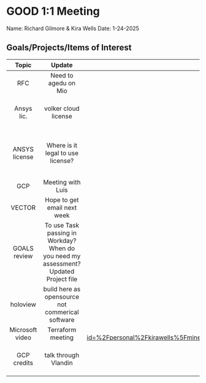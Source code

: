 # GOOD 1:1 Meeting 
Name: Richard Gilmore & Kira Wells
Date: 1-24-2025

## Goals/Projects/Items of Interest 
|Topic|Update|Feedback or Decisions|Action|
|:---:|:---:|:---:|:---:|
|RFC|Need to agedu on Mio| ||
|Ansys lic. | volker cloud license| Start convo| email CC RC@mines.edu, scott, ansys rep.
|ANSYS license| Where is it legal to use license?||Look in to license language on Ansys.com for academic cloud use.|
|GCP| Meeting with Luis|Get vis workflow ||
|VECTOR| Hope to get email next week|||
|GOALS review| To use Task passing in Workday? When do you need my assessment? Updated Project file ||Just put them into Workday and skill step:1 manager task.|
|holoview|build here as opensource not commerical software|||
|Microsoft video| Terraform meeting |https://mines0-my.sharepoint.com/personal/kirawells_mines_edu/_layouts/15/stream.aspx?id=%2Fpersonal%2Fkirawells%5Fmines%5Fedu%2FDocuments%2FRecordings%2FGoogle%20Foundation%20Workshop%5F%20Network%20%26%20Terraform%2D20250117%5F105855%2DMeeting%20Recording%2Emp4&referrer=StreamWebApp%2EWeb&referrerScenario=AddressBarCopied%2Eview%2E836dbf0d%2Dc077%2D43a5%2D9a5d%2Dbb4aa7242806||
|GCP credits| talk through Vlandin| See RC GCP funding request template, and GCP design doc. https://cloud.google.com/billing/docs/how-to/edu-grants AND https://edu.google.com/programs/credits/teaching/?modal_active=none AND https://edu.google.com/intl/ALL_us/programs/credits/research/?modal_active=none | GCP funding doc. for future testing of project. |

